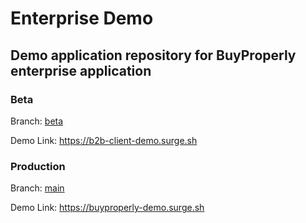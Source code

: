 # Enterprise Demo

## Demo application repository for BuyProperly enterprise application

### Beta 

Branch: [beta](https://github.com/BuyProperly/enterprise-demo/tree/beta)

Demo Link: https://b2b-client-demo.surge.sh

### Production

Branch: [main](https://github.com/BuyProperly/enterprise-demo/tree/main)

Demo Link: https://buyproperly-demo.surge.sh